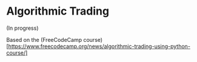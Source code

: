 # Algorithmic Trading
(In progress)

Based on the (FreeCodeCamp course)[https://www.freecodecamp.org/news/algorithmic-trading-using-python-course/]

